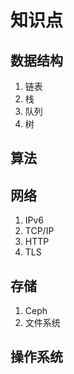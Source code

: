 # 知识点 #
## 数据结构 ##
1. 链表
2. 栈
3. 队列
4. 树
## 算法 ##
## 网络 ##
1. IPv6
2. TCP/IP
3. HTTP
4. TLS
## 存储 ##
1. Ceph
2. 文件系统
## 操作系统 ##

